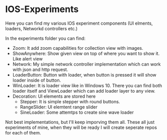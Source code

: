 # IOS-Experiments
Here you can find my various IOS experiment components (UI elments, loaders, Networkd controllers etc.)

In the experiments folder you can find:
- Zoom: It add zoom capabilities for collection view with images.
- ShowAnywhere: Show given view on top of where you want to show it. Like alert view
- Network: My simple network controller implementation which can work with json and http request.
- LoaderButton: Button with loader, when button is pressed it will show loader inside of button.
- WinLoader: It is loader view like in Windows 10. There you can find both loader itself and ViewLoader which can add loader layer to any view.
- Decoration: UI elements are stored here
  - Stepper: It is simple stepper with round buttons.
  - RangeSlider: UI elemtent range slider
  - SineLoader: Some attemtps to create sine wave loader

Not best implementations, but I'll keep imporving them all. These all just experiments of mine, when they will be ready I will create seperate repos for each of them.
